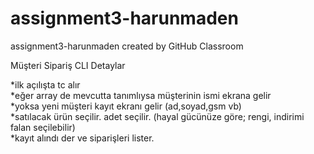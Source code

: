 # assignment3-harunmaden
assignment3-harunmaden created by GitHub Classroom

Müşteri Sipariş CLI Detaylar

*ilk açılışta tc alır    
*eğer array de mevcutta tanımlıysa müşterinin ismi ekrana gelir   
             *yoksa yeni müşteri kayıt ekranı gelir (ad,soyad,gsm vb)   
*satılacak ürün seçilir. adet seçilir. (hayal gücünüze göre; rengi, indirimi falan seçilebilir)   
*kayıt alındı der ve siparişleri lister.
